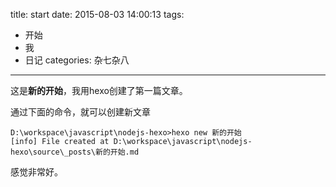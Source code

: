 title: start
date: 2015-08-03 14:00:13
tags:
- 开始
- 我
- 日记
categories: 杂七杂八
---

这是**新的开始**，我用hexo创建了第一篇文章。

通过下面的命令，就可以创建新文章
```{bash}
D:\workspace\javascript\nodejs-hexo>hexo new 新的开始
[info] File created at D:\workspace\javascript\nodejs-hexo\source\_posts\新的开始.md
```

感觉非常好。